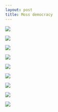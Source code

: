 ```yaml
---
layout: post
title: Moss democracy
---
```


![](/assets/images/bacteria/cover.jpg)

![](/assets/images/bacteria/0yahoo_answers.jpg)

![](/assets/images/bacteria/2hierarchy.jpg)

![](/assets/images/bacteria/3moss_democracy_b.jpg)

![](/assets/images/bacteria/4moss_democracy.jpg)

![](/assets/images/bacteria/5tree_roots_a.jpg)

![](/assets/images/bacteria/6tree_roots_b.jpg)

![](/assets/images/bacteria/8love.jpg)

![](/assets/images/bacteria/9_counterpoint.jpg)
